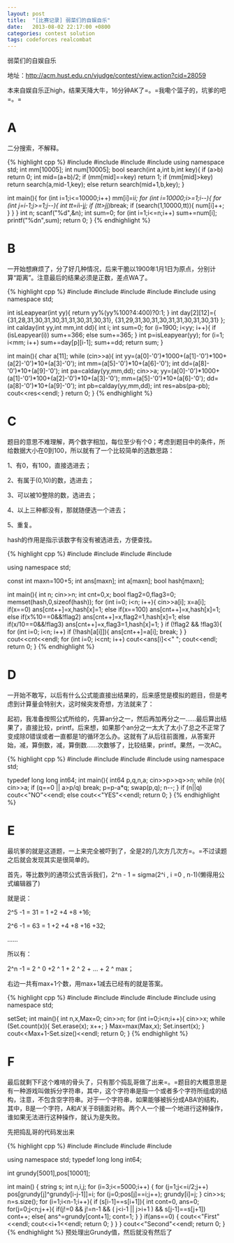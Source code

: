 ```yaml
---
layout: post
title:  "[比赛记录] 弱菜们的自娱自乐"
date:   2013-08-02 22:17:00 +0800
categories: contest solution
tags: codeforces realcombat
---
```

弱菜们的自娱自乐

地址：<http://acm.hust.edu.cn/vjudge/contest/view.action?cid=28059>

本来自娱自乐正high，结果天降大牛，16分钟AK了=。=我嘞个篮子的，坑爹的吧=。=

# A

二分搜索，不解释。

{% highlight cpp %}
#include <iostream>
#include <string>
#include <cstring>
#include <cstdio>
using namespace std;
int mm[10005];
int num[10005];
bool search(int a,int b,int  key){
    if (a>b) return 0;
    int mid=(a+b)/2;
    if (mm[mid]==key) return 1;
    if (mm[mid]>key)
        return search(a,mid-1,key);
    else
        return search(mid+1,b,key);
}

int main(){
    for (int i=1;i<=10000;i++)
        mm[i]=i*i;
    for (int i=10000;i>=1;i--){
        for (int j=i-1;j>=1;j--){
            int tt=i*i-j*j;
            if (tt>j*j)break;
            if (search(1,10000,tt)){
                num[i]++;
            }
        }
    }
    int n;
    scanf("%d",&n);
    int sum=0;
    for (int i=1;i<=n;i++)
        sum+=num[i];
    printf("%dn",sum);
    return 0;
}
{% endhighlight %}

# B

一开始想麻烦了，分了好几种情况，后来干脆以1900年1月1日为原点，分别计算“距离”。注意最后的结果必须是正数，差点WA了。

{% highlight cpp %}
#include <iostream>
#include <cmath>
#include <string>
#include <cstring>
#include <cstdio>
using namespace std;

int isLeapyear(int yy){
    return yy%(yy%100?4:400)?0:1;
}
int day[2][12]={
    {31,28,31,30,31,30,31,31,30,31,30,31},
    {31,29,31,30,31,30,31,31,30,31,30,31}
};
int calday(int yy,int mm,int dd){
    int i;
    int sum=0;
    for (i=1900; i<yy; i++){
        if (isLeapyear(i))
            sum+=366;
        else
            sum+=365;
    }
    int p=isLeapyear(yy);
    for (i=1; i<mm; i++)
        sum+=day[p][i-1];
    sum+=dd;
    return sum;
}

int main(){
    char a[11];
    while (cin>>a){
        int yy=(a[0]-'0')*1000+(a[1]-'0')*100+(a[2]-'0')*10+(a[3]-'0');
        int mm=(a[5]-'0')*10+(a[6]-'0');
        int dd=(a[8]-'0')*10+(a[9]-'0');
        int pa=calday(yy,mm,dd);
        cin>>a;
        yy=(a[0]-'0')*1000+(a[1]-'0')*100+(a[2]-'0')*10+(a[3]-'0');
        mm=(a[5]-'0')*10+(a[6]-'0');
        dd=(a[8]-'0')*10+(a[9]-'0');
        int pb=calday(yy,mm,dd);
        int res=abs(pa-pb);
        cout<<res<<endl;
    }
    return 0;
}
{% endhighlight %}


# C

题目的意思不难理解，两个数字相加，每位至少有个0；考虑到题目中的条件，所给数据大小在0到100，所以就有了一个比较简单的选数思路：

1、有0，有100，直接选进去；

2、有属于(0,10)的数，选进去；

3、可以被10整除的数，选进去；

4、以上三种都没有，那就随便选一个进去；

5、重复。

hash的作用是指示该数字有没有被选进去，方便查找。

{% highlight cpp %}
#include <iostream>
#include <string>
#include <cstring>
#include <cstdio>

using namespace std;

const int maxn=100+5;
int ans[maxn];
int a[maxn];
bool hash[maxn];

int main(){
    int n;
    cin>>n;
    int cnt=0,x;
    bool flag2=0,flag3=0;
    memset(hash,0,sizeof(hash));
    for (int i=0; i<n; i++){
        cin>>a[i];
        x=a[i];
        if(x==0) ans[cnt++]=x,hash[x]=1;
        else if(x==100) ans[cnt++]=x,hash[x]=1;
        else if(x%10==0&&!flag2) ans[cnt++]=x,flag2=1,hash[x]=1;
        else if(x/10==0&&!flag3) ans[cnt++]=x,flag3=1,hash[x]=1;
    }
    if (!flag2 && !flag3){
        for (int i=0; i<n; i++)
            if (!hash[a[i]]){
                ans[cnt++]=a[i];
                break;
            }
    }
    cout<<cnt<<endl;
    for (int i=0; i<cnt; i++)
        cout<<ans[i]<<" ";
    cout<<endl;
    return 0;
}
{% endhighlight %}


# D

一开始不敢写，以后有什么公式能直接出结果的，后来感觉是模拟的题目，但是考虑到计算量会特别大，这时候突发奇想，方法就来了：

起初，我准备按照公式所给的，先算an分之一，然后再加再分之一……最后算出结果了，直接比较，printf。后来想，如果那个an分之一太大了太小了总之不正常了变成除0错误或者一直都是1的循环怎么办。这就有了从后往前面推，从答案开始，减，算倒数，减，算倒数……次数够了，比较结果，printf。果然，一次AC。

{% highlight cpp %}
#include <iostream>
#include <string>
#include <cstring>
#include <cstdio>
using namespace std;

typedef long long int64;
int main(){
    int64 p,q,n,a;
    cin>>p>>q>>n;
    while (n){
        cin>>a;
        if (q==0 || a>p/q) break;
        p=p-a*q;
        swap(p,q);
        n--;
    }
    if (n||q) cout<<"NO"<<endl;
    else cout<<"YES"<<endl;
    return 0;
}
{% endhighlight %}


# E

最坑爹的就是这道题，一上来完全被吓到了，全是2的几次方几次方=。=不过读题之后就会发现其实是很简单的。

首先，等比数列的通项公式告诉我们，2^n - 1 = sigma(2^i , i =0 , n-1)(懒得用公式编辑器了)

就是说：

2^5 -1 = 31 = 1 +2 +4 +8 +16;

2^6 -1 = 63 = 1 +2 +4 +8 +16 +32;

……

所以有：

2^n -1 = 2 ^ 0 +2 ^ 1 + 2 ^ 2 + … + 2 ^ max；

右边一共有max+1个数，用max+1减去已经有的就是答案。

{% highlight cpp %}
#include <iostream>
#include <string>
#include <cstring>
#include <cstdio>
#include <set>
using namespace std;

set<int>Set;
int main(){
    int n,x,Max=0;
    cin>>n;
    for (int i=0;i<n;i++){
        cin>>x;
        while (Set.count(x)){
            Set.erase(x);
            x++;
        }
        Max=max(Max,x);
        Set.insert(x);
    }
    cout<<Max+1-Set.size()<<endl;
    return 0;
}
{% endhighlight %}


# F

最后就剩下F这个难啃的骨头了，只有那个捣乱哥做了出来=。=题目的大概意思是有一种游戏叫做拆分字符串，其中，这个字符串是指一个或者多个字符所组成的结构，注意，不包含空字符串。对于一个字符串，如果能够被拆分成ABA‘的结构，其中，B是一个字符，A和A’关于B镜面对称。两个人一个接一个地进行这种操作，谁如果无法进行这种操作，就认为是失败。

先把捣乱哥的代码发出来

{% highlight cpp %}
#include <iostream>
#include <string>
#include <cstring>
#include <cstdio>

using namespace std;
typedef long long int64;

int grundy[5001],pos[10001];

int main() {
    string s;
    int n,i,j;
    for (i=3;i<=5000;i++) {
        for (j=1;j<=i/2;j++)
            pos[grundy[j]^grundy[i-j-1]]=i;
        for (j=0;pos[j]==i;j++);
        grundy[i]=j;
    }
    cin>>s;
    n=s.size();
    for (i=1;i<n-1;i++){
        if (s[i-1]==s[i+1]){
            int cont=0, ans=0;
            for(j=0;j<n;j++){
                if(j!=0 && j!=n-1
                    && ( j<i-1 || j>i+1 )
                    && s[j-1]==s[j+1]) cont++;
                else{
                    ans^=grundy[cont+1];
                    cont=1;
                }
            }
            if(ans==0) {
                cout<<"First"<<endl;
                cout<<i+1<<endl;
                return 0;
            }
        }
    }
    cout<<"Second"<<endl;
    return 0;
}
{% endhighlight %}
预处理出Grundy值，然后就没有然后了
